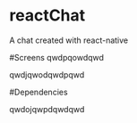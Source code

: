 # reactChat

A chat created with react-native



#Screens
qwdpqowdqwd

qwdjqwodqwdpqwd


#Dependencies


qwdojqwpdqwdqwd
